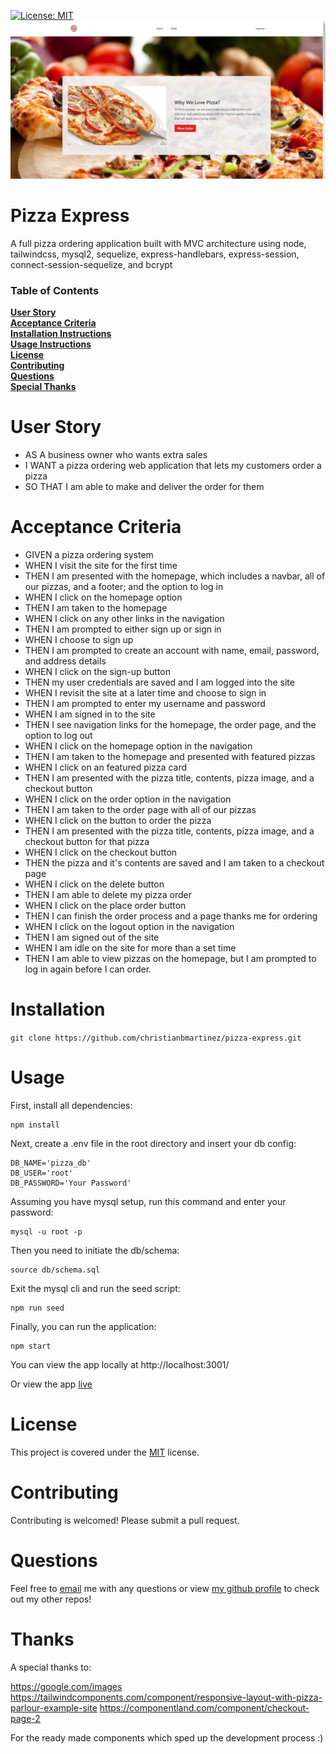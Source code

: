 [![License: MIT](https://img.shields.io/badge/License-MIT-blue.svg)](https://opensource.org/licenses/MIT)
![alt text](https://github.com/christianbmartinez/pizza-express/blob/main/public/assets/img/pizza-express.jpg)

# Pizza Express

A full pizza ordering application built with MVC architecture using node, tailwindcss, mysql2, sequelize, express-handlebars, express-session, connect-session-sequelize, and bcrypt

### Table of Contents

**[User Story](#user-story)**<br>
**[Acceptance Criteria](#acceptance-criteria)**<br>
**[Installation Instructions](#installation)**<br>
**[Usage Instructions](#usage)**<br>
**[License](#license)**<br>
**[Contributing](#contributing)**<br>
**[Questions](#questions)**<br>
**[Special Thanks](#thanks)**<br>

# User Story

- AS A business owner who wants extra sales
- I WANT a pizza ordering web application that lets my customers order a pizza
- SO THAT I am able to make and deliver the order for them

# Acceptance Criteria

- GIVEN a pizza ordering system
- WHEN I visit the site for the first time
- THEN I am presented with the homepage, which includes a navbar, all of our pizzas, and a footer; and the option to log in
- WHEN I click on the homepage option
- THEN I am taken to the homepage
- WHEN I click on any other links in the navigation
- THEN I am prompted to either sign up or sign in
- WHEN I choose to sign up
- THEN I am prompted to create an account with name, email, password, and address details
- WHEN I click on the sign-up button
- THEN my user credentials are saved and I am logged into the site
- WHEN I revisit the site at a later time and choose to sign in
- THEN I am prompted to enter my username and password
- WHEN I am signed in to the site
- THEN I see navigation links for the homepage, the order page, and the option to log out
- WHEN I click on the homepage option in the navigation
- THEN I am taken to the homepage and presented with featured pizzas
- WHEN I click on an featured pizza card
- THEN I am presented with the pizza title, contents, pizza image, and a checkout button
- WHEN I click on the order option in the navigation
- THEN I am taken to the order page with all of our pizzas
- WHEN I click on the button to order the pizza
- THEN I am presented with the pizza title, contents, pizza image, and a checkout button for that pizza
- WHEN I click on the checkout button
- THEN the pizza and it's contents are saved and I am taken to a checkout page
- WHEN I click on the delete button
- THEN I am able to delete my pizza order
- WHEN I click on the place order button
- THEN I can finish the order process and a page thanks me for ordering
- WHEN I click on the logout option in the navigation
- THEN I am signed out of the site
- WHEN I am idle on the site for more than a set time
- THEN I am able to view pizzas on the homepage, but I am prompted to log in again before I can order.

# Installation

`git clone https://github.com/christianbmartinez/pizza-express.git`

# Usage

First, install all dependencies:

```
npm install
```

Next, create a .env file in the root directory and insert your db config:

```
DB_NAME='pizza_db'
DB_USER='root'
DB_PASSWORD='Your Password'
```

Assuming you have mysql setup, run this command and enter your password:

```
mysql -u root -p
```

Then you need to initiate the db/schema:

```
source db/schema.sql
```

Exit the mysql cli and run the seed script:

```
npm run seed
```

Finally, you can run the application:

```
npm start
```

You can view the app locally at http://localhost:3001/

Or view the app [live](https://nameless-river-58365-d5c2867a5c56.herokuapp.com/)

# License

This project is covered under the [MIT](https://opensource.org/licenses/MIT) license.

# Contributing

Contributing is welcomed! Please submit a pull request.

# Questions

Feel free to [email](mailto:hello@christianbmartinez.com?subject=[GitHub]%20Pizza%20Express) me with any questions or view [my github profile](https://github.com/christianbmartinez) to check out my other repos!

# Thanks

A special thanks to:

https://google.com/images
https://tailwindcomponents.com/component/responsive-layout-with-pizza-parlour-example-site
https://componentland.com/component/checkout-page-2

For the ready made components which sped up the development process :)
